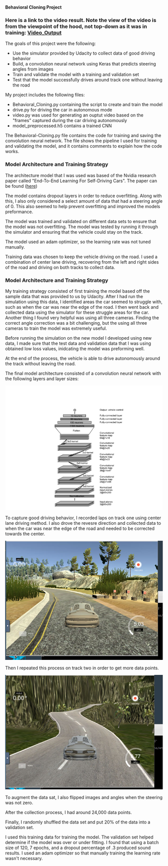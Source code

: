 
[//]: # (Image References)

[image1]: ./Output_Images/Nvidia_Behavioral_Cloning_Architecture.png "Architecture"
[image2]: ./Output_Images/track1.png "Track1"
[image3]: ./Output_Images/track2.png "Track2"

**Behavioral Cloning Project**

### Here is a link to the video result. Note the view of the video is from the viewpoint of the hood, not top-down as it was in training: [Video_Output](./Output_Video/Autonomous_Mode_Result.mp4)

The goals of this project were the following:
* Use the simulator provided by Udacity to collect data of good driving behavior
* Build, a convolution neural network using Keras that predicts steering angles from images
* Train and validate the model with a training and validation set
* Test that the model successfully drives around track one without leaving the road



My project includes the following files:
* Behavioral_Cloning.py containing the script to create and train the model
* drive.py for driving the car in autonomous mode
* video.py was used for generating an ouptut video based on the "frames" captured during the car driving autonomously
* model_preprocessed.h5 contains a trained CNN


The Behavioral-Cloning.py file contains the code for training and saving the convolution neural network. The file shows the pipeline I used for training and validating the model, and it contains comments to explain how the code works. 

### Model Architecture and Training Strategy

The architecture model that I was used was based of the Nvidia research paper called "End-To-End Learning For Self-Driving Cars". 
The paper can be found ([here](https://arxiv.org/pdf/1604.07316v1.pdf))

The model contains dropout layers in order to reduce overfitting. Along with this, I also only considered a select amount of data that had a steering angle of 0. This also seemed to help prevent overfitting and improved the models preformance.  

The model was trained and validated on different data sets to ensure that the model was not overfitting. The model was tested by running it through the simulator and ensuring that the vehicle could stay on the track.

The model used an adam optimizer, so the learning rate was not tuned manually.

Training data was chosen to keep the vehicle driving on the road. I used a combination of center lane driving, recovering from the left and right sides of the road and driving on both tracks to collect data. 


### Model Architecture and Training Strategy

My training strategy consisted of first training the model based off the sample data that was provided to us by Udacity. After I had run the simulation using this data, I identified areas the car seemed to struggle with, such as when the car was near the edge of the road. I then went back and collected data using the simulator for these struggle areas for the car. Another thing I found very helpful was using all three cameras. Finding the correct angle correction was a bit challenging, but the using all three cameras to train the model was extremely useful. 

Before running the simulation on the new model I developed using new data, I made sure that the test data and validation data that I was using obtained low loss values, inidcating the model was preforming well. 

At the end of the process, the vehicle is able to drive autonomously around the track without leaving the road.

The final model architecture consisted of a convolution neural network with the following layers and layer sizes:

![alt text][image1]

To capture good driving behavior, I recorded laps on track one using center lane driving method. I also drove the revesre direction and collected data to when the car was near the edge of the road and needed to be corrected towards the center. 

![alt text][image2]


Then I repeated this process on track two in order to get more data points.

![alt text][image3]


To augment the data sat, I also flipped images and angles when the steering was not zero. 


After the collection process, I had around 24,000 data points.

Finally, I randomly shuffled the data set and put 20% of the data into a validation set. 

I used this training data for training the model. The validation set helped determine if the model was over or under fitting. I found that using a batch size of 120, 7 epochs, and a dropout percentage of .3 produced sound results. I used an adam optimizer so that manually training the learning rate wasn't necessary.

